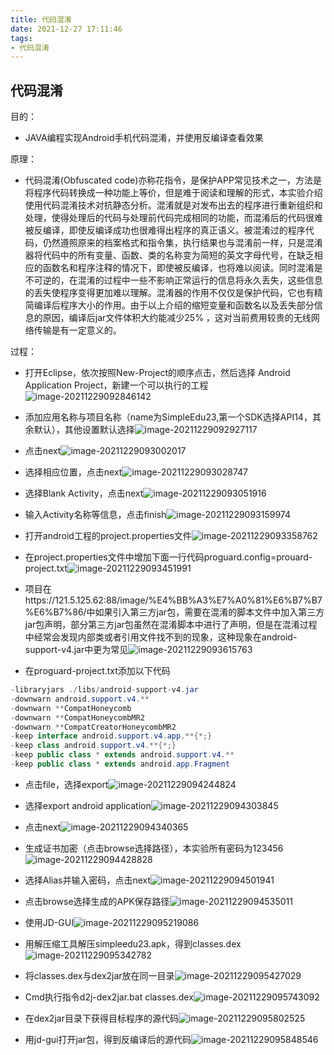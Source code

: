 ```yaml
---
title: 代码混淆
date: 2021-12-27 17:11:46
tags: 
- 代码混淆
---
```


## 代码混淆

目的：
* JAVA编程实现Android手机代码混淆，并使用反编译查看效果

原理：
* 代码混淆(Obfuscated code)亦称花指令，是保护APP常见技术之一，方法是将程序代码转换成一种功能上等价，但是难于阅读和理解的形式，本实验介绍使用代码混淆技术对抗静态分析。混淆就是对发布出去的程序进行重新组织和处理，使得处理后的代码与处理前代码完成相同的功能，而混淆后的代码很难被反编译，即使反编译成功也很难得出程序的真正语义。被混淆过的程序代码，仍然遵照原来的档案格式和指令集，执行结果也与混淆前一样，只是混淆器将代码中的所有变量、函数、类的名称变为简短的英文字母代号，在缺乏相应的函数名和程序注释的情况下，即使被反编译，也将难以阅读。同时混淆是不可逆的，在混淆的过程中一些不影响正常运行的信息将永久丢失，这些信息的丢失使程序变得更加难以理解。混淆器的作用不仅仅是保护代码，它也有精简编译后程序大小的作用。由于以上介绍的缩短变量和函数名以及丢失部分信息的原因，编译后jar文件体积大约能减少25% ，这对当前费用较贵的无线网络传输是有一定意义的。

过程：

* 打开Eclipse，依次按照New-Project的顺序点击，然后选择 Android Application Project，新建一个可以执行的工程![image-20211229092846142](https://121.5.125.62:88/image/%E4%BB%A3%E7%A0%81%E6%B7%B7%E6%B7%86//image-20211229092846142.png)

* 添加应用名称与项目名称（name为SimpleEdu23,第一个SDK选择API14，其余默认），其他设置默认选择![image-20211229092927117](https://121.5.125.62:88/image/%E4%BB%A3%E7%A0%81%E6%B7%B7%E6%B7%86//image-20211229092927117.png)

* 点击next![image-20211229093002017](https://121.5.125.62:88/image/%E4%BB%A3%E7%A0%81%E6%B7%B7%E6%B7%86//image-20211229093002017.png)

* 选择相应位置，点击next![image-20211229093028747](https://121.5.125.62:88/image/%E4%BB%A3%E7%A0%81%E6%B7%B7%E6%B7%86//image-20211229093028747.png)

* 选择Blank Activity，点击next![image-20211229093051916](https://121.5.125.62:88/image/%E4%BB%A3%E7%A0%81%E6%B7%B7%E6%B7%86//image-20211229093051916.png)

* 输入Activity名称等信息，点击finish![image-20211229093159974](https://121.5.125.62:88/image/%E4%BB%A3%E7%A0%81%E6%B7%B7%E6%B7%86//image-20211229093159974.png)

* 打开android工程的project.properties文件![image-20211229093358762](https://121.5.125.62:88/image/%E4%BB%A3%E7%A0%81%E6%B7%B7%E6%B7%86//image-20211229093358762.png)

* 在project.properties文件中增加下面一行代码proguard.config=prouard-project.txt![image-20211229093451991](https://121.5.125.62:88/image/%E4%BB%A3%E7%A0%81%E6%B7%B7%E6%B7%86//image-20211229093451991.png)

* 项目在https://121.5.125.62:88/image/%E4%BB%A3%E7%A0%81%E6%B7%B7%E6%B7%86/中如果引入第三方jar包，需要在混淆的脚本文件中加入第三方jar包声明，部分第三方jar包虽然在混淆脚本中进行了声明，但是在混淆过程中经常会发现内部类或者引用文件找不到的现象，这种现象在android-support-v4.jar中更为常见![image-20211229093615763](https://121.5.125.62:88/image/%E4%BB%A3%E7%A0%81%E6%B7%B7%E6%B7%86//image-20211229093615763.png)

* 在proguard-project.txt添加以下代码

```java
-libraryjars ./libs/android-support-v4.jar
-downwarn android.support.v4.**
-downwarn **CompatHoneycomb
-downwarn **CompatHoneycombMR2
-downwarn **CompatCreatorHoneycombMR2
-keep interface android.support.v4.app.**{*;}
-keep class android.support.v4.**{*;}
-keep public class * extends android.support.v4.**
-keep public class * extends android.app.Fragment
```

* 点击file，选择export![image-20211229094244824](https://121.5.125.62:88/image/%E4%BB%A3%E7%A0%81%E6%B7%B7%E6%B7%86//image-20211229094244824.png)

* 选择export android application![image-20211229094303845](https://121.5.125.62:88/image/%E4%BB%A3%E7%A0%81%E6%B7%B7%E6%B7%86//image-20211229094303845.png)

* 点击next![image-20211229094340365](https://121.5.125.62:88/image/%E4%BB%A3%E7%A0%81%E6%B7%B7%E6%B7%86//image-20211229094340365.png)

* 生成证书加密（点击browse选择路径），本实验所有密码为123456![image-20211229094428828](https://121.5.125.62:88/image/%E4%BB%A3%E7%A0%81%E6%B7%B7%E6%B7%86//image-20211229094428828.png)

* 选择Alias并输入密码，点击next![image-20211229094501941](https://121.5.125.62:88/image/%E4%BB%A3%E7%A0%81%E6%B7%B7%E6%B7%86//image-20211229094501941.png)

* 点击browse选择生成的APK保存路径![image-20211229094535011](https://121.5.125.62:88/image/%E4%BB%A3%E7%A0%81%E6%B7%B7%E6%B7%86//image-20211229094535011.png)

* 使用JD-GUI![image-20211229095219086](https://121.5.125.62:88/image/%E4%BB%A3%E7%A0%81%E6%B7%B7%E6%B7%86//image-20211229095219086.png)

* 用解压缩工具解压simpleedu23.apk，得到classes.dex![image-20211229095342782](https://121.5.125.62:88/image/%E4%BB%A3%E7%A0%81%E6%B7%B7%E6%B7%86//image-20211229095342782.png)

* 将classes.dex与dex2jar放在同一目录![image-20211229095427029](https://121.5.125.62:88/image/%E4%BB%A3%E7%A0%81%E6%B7%B7%E6%B7%86//image-20211229095427029.png)

* Cmd执行指令d2j-dex2jar.bat classes.dex![image-20211229095743092](https://121.5.125.62:88/image/%E4%BB%A3%E7%A0%81%E6%B7%B7%E6%B7%86//image-20211229095743092.png)

* 在dex2jar目录下获得目标程序的源代码![image-20211229095802525](https://121.5.125.62:88/image/%E4%BB%A3%E7%A0%81%E6%B7%B7%E6%B7%86//image-20211229095802525.png)

* 用jd-gui打开jar包，得到反编译后的源代码![image-20211229095848546](https://121.5.125.62:88/image/%E4%BB%A3%E7%A0%81%E6%B7%B7%E6%B7%86//image-20211229095848546.png)

